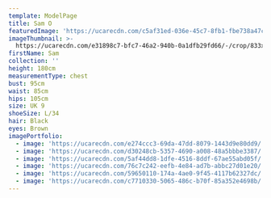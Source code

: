 ```yaml
---
template: ModelPage
title: Sam O
featuredImage: 'https://ucarecdn.com/c5af31ed-036e-45c7-8fb1-fbe738a47cb4/'
imageThumbnail: >-
  https://ucarecdn.com/e31898c7-bfc7-46a2-940b-0a1dfb29fd66/-/crop/833x1173/349,0/-/preview/
firstName: Sam
collection: ''
height: 180cm
measurementType: chest
bust: 95cm
waist: 85cm
hips: 105cm
size: UK 9
shoeSize: L/34
hair: Black
eyes: Brown
imagePortfolio:
  - image: 'https://ucarecdn.com/e274ccc3-69da-47dd-8079-1443d9e80dd9/'
  - image: 'https://ucarecdn.com/d30248cb-5357-4690-a008-48a5bbbe3387/'
  - image: 'https://ucarecdn.com/5af44dd8-1dfe-4516-8ddf-67ae55abd05f/'
  - image: 'https://ucarecdn.com/76c7c242-eefb-4e84-ad7b-abbc27d01e20/'
  - image: 'https://ucarecdn.com/59650110-174a-4ae0-9f45-4117b62327dc/'
  - image: 'https://ucarecdn.com/c7710330-5065-486c-b70f-85a352e4698b/'
---
```


